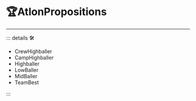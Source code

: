 # 🏆<atlos>AtlonPropositions</atlos>

---

<!-- =================================================== -->
<!-- =================================================== -->
<!-- =================================================== -->
<!-- =================================================== -->
<!-- =================================================== -->
::: details 🛠

- CrewHighballer
- CampHighballer
- Highballer
- LowBaller
- MidBaller
- TeamBest

:::
